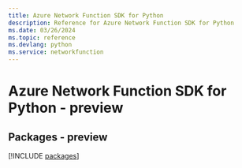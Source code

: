```yaml
---
title: Azure Network Function SDK for Python
description: Reference for Azure Network Function SDK for Python
ms.date: 03/26/2024
ms.topic: reference
ms.devlang: python
ms.service: networkfunction
---
```

# Azure Network Function SDK for Python - preview
## Packages - preview
[!INCLUDE [packages](network-function-index.md)]